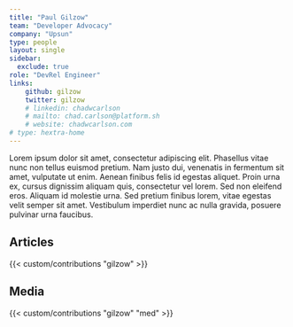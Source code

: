 ```yaml
---
title: "Paul Gilzow"
team: "Developer Advocacy"
company: "Upsun"
type: people
layout: single
sidebar:
  exclude: true
role: "DevRel Engineer"
links:
    github: gilzow
    twitter: gilzow
    # linkedin: chadwcarlson
    # mailto: chad.carlson@platform.sh
    # website: chadwcarlson.com
# type: hextra-home
---
```


Lorem ipsum dolor sit amet, consectetur adipiscing elit. Phasellus vitae nunc non tellus euismod pretium. Nam justo dui, venenatis in fermentum sit amet, vulputate ut enim. Aenean finibus felis id egestas aliquet. Proin urna ex, cursus dignissim aliquam quis, consectetur vel lorem. Sed non eleifend eros. Aliquam id molestie urna. Sed pretium finibus lorem, vitae egestas velit semper sit amet. Vestibulum imperdiet nunc ac nulla gravida, posuere pulvinar urna faucibus. 

## Articles

{{< custom/contributions "gilzow" >}}

## Media

{{< custom/contributions "gilzow" "med" >}}
